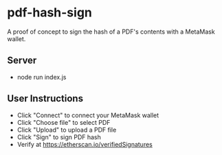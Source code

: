 # pdf-hash-sign
A proof of concept to sign the hash of a PDF's contents with a MetaMask wallet.

## Server
* node run index.js

## User Instructions
* Click "Connect" to connect your MetaMask wallet
* Click "Choose file" to select PDF
* Click "Upload" to upload a PDF file
* Click "Sign" to sign PDF hash
* Verify at https://etherscan.io/verifiedSignatures